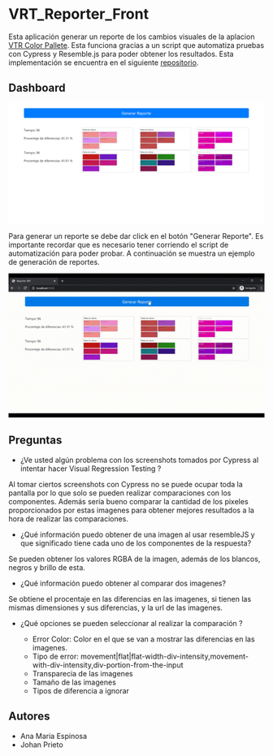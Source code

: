 # VRT_Reporter_Front

Esta aplicación generar un reporte de los cambios visuales de la aplacion [VTR Color Pallete](https://amespinosa11.github.io/VRT_colorPallete/).
Esta funciona gracias a un script que automatiza pruebas con Cypress y Resemble.js para poder obtener los resultados. Esta implementación se encuentra en el siguiente [repositorio](https://github.com/amespinosa11/VRT_Reporter_Back).

## Dashboard
![alt-text](https://github.com/amespinosa11/VRT_Reporter_Front/blob/master/images/Dashboard.PNG)

Para generar un reporte se debe dar click en el botón "Generar Reporte". Es importante recordar que es necesario tener corriendo el script de automatización para poder probar.
A continuación se muestra un ejemplo de generación de reportes.


![alt-text](https://github.com/amespinosa11/VRT_Reporter_Front/blob/master/images/Dashboard.gif)

## Preguntas
* ¿Ve usted algún problema con los screenshots tomados por Cypress al intentar hacer Visual Regression Testing ?

Al tomar ciertos screenshots con Cypress no se puede ocupar toda la pantalla por lo que solo se pueden realizar comparaciones con los componentes. Además sería bueno comparar la cantidad de los pixeles proporcionados por estas imagenes para obtener mejores resultados a la hora de realizar las comparaciones.

* ¿Qué información puedo obtener de una imagen al usar resembleJS y que significado tiene cada uno de los componentes de la respuesta?
    
 Se pueden obtener los valores RGBA de la imagen, además de los blancos, negros y brillo de esta.

* ¿Qué información puedo obtener al comparar dos imagenes?

Se obtiene el procentaje en las diferencias en las imagenes, si tienen las mismas dimensiones y sus diferencias, y la url de las imagenes.

* ¿Qué opciones se pueden seleccionar al realizar la comparación ?

  * Error Color: Color en el que se van a mostrar las diferencias en las imagenes.
  * Tipo de error: movement|flat|flat-width-div-intensity,movement-with-div-intensity,div-portion-from-the-input
  * Transparecia de las imagenes
  * Tamaño de las imagenes
  * Tipos de diferencia a ignorar
  
 ## Autores
 
* Ana Maria Espinosa
* Johan Prieto

